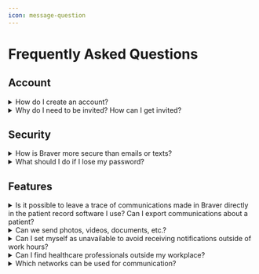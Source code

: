 ```yaml
---
icon: message-question
---
```


# Frequently Asked Questions

## Account

<details>

<summary>How do I create an account?</summary>

If you are a healthcare professional, you can download the application directly from the app stores (App Store or Play Store) and proceed to create your profile. You will then need to be validated by the Braver team by providing your practice number and proof of identity.

After being validated, you can use the free basic version of Braver to collaborate securely! To fulfill its mission of enabling healthcare professionals to take a step towards change, it is essential for Braver that the network is inclusive.

</details>

<details>

<summary>Why do I need to be invited? How can I get invited?</summary>

Braver is a network of verified healthcare professionals. To be eligible for the network, you must be invited by a professional already validated on the network who can validate you in turn.

If you do not know anyone on the network who can invite you, Braver can proceed with a manual validation and verification process.

</details>

## Security

<details>

<summary>How is Braver more secure than emails or texts?</summary>

Braver is an end-to-end encrypted messaging service, meaning that each message you send can only be decrypted by you and your recipients. Emails cannot achieve the same level of security. Even if you maximize the protection of your email management system, you cannot guarantee that your recipients have done the same. Additionally, emails can always be forwarded to unauthorized parties without leaving any trace.

Braver's cybersecurity has also undergone an audit process by the Ministry of Health and Social Services, which allowed it to obtain the TGV certification. To learn more about this certification process, [click here](http://ti.msss.gouv.qc.ca/Familles-de-services/Bureau-de-certification-et-d-homologation/Certification.aspx)!

</details>

<details>

<summary>What should I do if I lose my password?</summary>

Use our [guide to reset your password](https://support-en.braver.net/guides/for-healthcare-workers/securite/reinitialiser-son-mot-de-passe)!

</details>

## Features

<details>

<summary>Is it possible to leave a trace of communications made in Braver directly in the patient record software I use? Can I export communications about a patient?</summary>

Braver protects exchanged data but does not want to hold it hostage! We collaborate with various electronic health record partners to integrate with them and offer you the most pleasant communication experience possible.

[Write to us to learn more!](mailto:bonjour@braver.health)

In the meantime, you can easily [export the content of collaborations in PDF](https://support-en.braver.net/guides/for-healthcare-workers/discussion-threads/fermer-et-exporter-en-pdf-un-fil-de-discussion) and attach them directly to your record-keeping software to facilitate your medico-legal follow-up.

</details>

<details>

<summary>Can we send photos, videos, documents, etc.?</summary>

In the free version of Braver, you can share photos, documents, and [transcribed audio messages](https://support-en.braver.net/guides/for-healthcare-workers/discussion-threads/ajouter-un-message-vocal-a-une-discussion).

The feature of sharing and [editing videos](https://support-en.braver.net/guides/for-healthcare-workers/discussion-threads/editer-une-photo-ou-une-video) is an advanced feature, as is [editing photos](https://support-en.braver.net/guides/for-healthcare-workers/discussion-threads/editer-une-photo-ou-une-video).

[Contact us if this is part of your needs!](https://braverhealth.typeform.com/to/D8CEMzqZ)

</details>

<details>

<summary>Can I set myself as unavailable to avoid receiving notifications outside of work hours?</summary>

Yes, Braver aims to protect the balance between your professional and personal life.

You can [configure your work hours](https://support-en.braver.net/guides/for-healthcare-workers/gestion-des-notifications/regler-son-horaire-de-disponibilites) to only receive notifications when you are working.

If you are absent, you can use the [“Unavailability Period” feature](https://support-en.braver.net/guides/for-healthcare-workers/gestion-des-notifications/regler-sa-periode-dindisponibilite) which clearly indicates your absence and your return date to your collaborators.

</details>

<details>

<summary>Can I find healthcare professionals outside my workplace?</summary>

Braver allows you to create your own network of collaborators, but you can also find any professional present on the Braver network who wishes to be visible.

You can also search by workplace if that is useful to you; a workplace groups all members of a healthcare organization, accessible with a single click!

</details>

<details>

<summary>Which networks can be used for communication?</summary>

Braver works well when you are connected to a Wi-Fi network, cellular Internet network (3G, LTE, 5G), but not telephone networks and Bluetooth.

In these situations, what you share will be temporarily stored and sent when you are connected again to one of the supported networks.

</details>